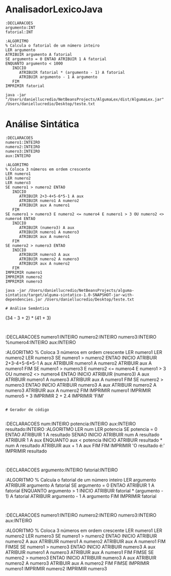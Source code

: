 # AnalisadorLexicoJava

```
:DECLARACOES
argumento:INT
fatorial:INT

:ALGORITMO
% Calcula o fatorial de um número inteiro
LER argumento
ATRIBUIR argumento A fatorial
SE argumento = 0 ENTAO ATRIBUIR 1 A fatorial
ENQUANTO argumento < 1000
   INICIO
      ATRIBUIR fatorial * (argumento - 1) A fatorial
      ATRIBUIR argumento - 1 A argumento
   FIM
IMPRIMIR fatorial
```

```
java -jar "/Users/daniellucredio/NetBeansProjects/AlgumaLex/dist/AlgumaLex.jar" /Users/daniellucredio/Desktop/teste.txt
```

# Análise Sintática

```
:DECLARACOES
numero1:INTEIRO
numero2:INTEIRO
numero3:INTEIRO
aux:INTEIRO

:ALGORITMO
% Coloca 3 números em ordem crescente
LER numero1
LER numero2
LER numero3
SE numero1 > numero2 ENTAO
   INICIO
      ATRIBUIR 2+3-4+5-6*5-1 A aux
      ATRIBUIR numero1 A numero2
      ATRIBUIR aux A numero1
   FIM 
SE numero1 > numero3 E numero2 <= numero4 E numero1 > 3 OU numero2 <> numero4 ENTAO
   INICIO
      ATRIBUIR (numero3) A aux
      ATRIBUIR numero1 A numero3
      ATRIBUIR aux A numero1
   FIM
SE numero2 > numero3 ENTAO
   INICIO
      ATRIBUIR numero3 A aux
      ATRIBUIR numero2 A numero3
      ATRIBUIR aux A numero2
   FIM
IMPRIMIR numero1
IMPRIMIR numero2
IMPRIMIR numero3
```


```
java -jar /Users/daniellucredio/NetBeansProjects/alguma-sintatico/target/alguma-sintatico-1.0-SNAPSHOT-jar-with-dependencies.jar /Users/daniellucredio/Desktop/teste.txt 

# Análise Semântica 

```
(34 - 3 + 2) * (41 + 3)
```


```
:DECLARACOES
numero1:INTEIRO
numero2:INTEIRO
numero3:INTEIRO
%numero4:INTEIRO
aux:INTEIRO

:ALGORITMO
% Coloca 3 números em ordem crescente
LER numero1
LER numero2
LER numero3
SE numero1 > numero2 ENTAO
   INICIO
      ATRIBUIR 2+3-4+5-6*5-1 A aux
      ATRIBUIR numero1 A numero2
      ATRIBUIR aux A numero1
   FIM 
SE numero1 > numero3 E numero2 <= numero4 E numero1 > 3 OU numero2 <> numero4 ENTAO
   INICIO
      ATRIBUIR (numero3) A aux
      ATRIBUIR numero1 A numero3
      ATRIBUIR aux A numero1
   FIM
SE numero2 > numero3 ENTAO
   INICIO
      ATRIBUIR numero3 A aux
      ATRIBUIR numero2 A numero3
      ATRIBUIR aux A numero2
   FIM
IMPRIMIR numero1
IMPRIMIR numero5 + 3
IMPRIMIR 2 + 2.4
IMPRIMIR 'FIM'
```

# Gerador de código


```
:DECLARACOES
num:INTEIRO
potencia:INTEIRO
aux:INTEIRO
resultado:INTEIRO
:ALGORITMO
LER num
LER potencia
SE potencia = 0
ENTAO
   ATRIBUIR 1 A resultado
SENAO
   INICIO
      ATRIBUIR num A resultado
      ATRIBUIR 1 A aux
      ENQUANTO aux < potencia
         INICIO
            ATRIBUIR resultado * num A resultado
            ATRIBUIR aux + 1 A aux
         FIM
   FIM
IMPRIMIR 'O resultado é:'
IMPRIMIR resultado
```


```
:DECLARACOES
argumento:INTEIRO
fatorial:INTEIRO

:ALGORITMO
% Calcula o fatorial de um número inteiro
LER argumento
ATRIBUIR argumento A fatorial
SE argumento = 0 ENTAO ATRIBUIR 1 A fatorial
ENQUANTO argumento > 1
   INICIO
      ATRIBUIR fatorial * (argumento - 1) A fatorial
      ATRIBUIR argumento - 1 A argumento
   FIM
IMPRIMIR fatorial
```


```
:DECLARACOES
numero1:INTEIRO
numero2:INTEIRO
numero3:INTEIRO
aux:INTEIRO

:ALGORITMO
% Coloca 3 números em ordem crescente
LER numero1
LER numero2
LER numero3
SE numero1 > numero2 ENTAO
   INICIO
      ATRIBUIR numero2 A aux
      ATRIBUIR numero1 A numero2
      ATRIBUIR aux A numero1
   FIM 
FIMSE
SE numero1 > numero3 ENTAO
   INICIO
      ATRIBUIR numero3 A aux
      ATRIBUIR numero1 A numero3
      ATRIBUIR aux A numero1
   FIM
FIMSE
SE numero2 > numero3 ENTAO
   INICIO
      ATRIBUIR numero3 A aux
      ATRIBUIR numero2 A numero3
      ATRIBUIR aux A numero2
   FIM
FIMSE
IMPRIMIR numero1
IMPRIMIR numero2
IMPRIMIR numero3
```